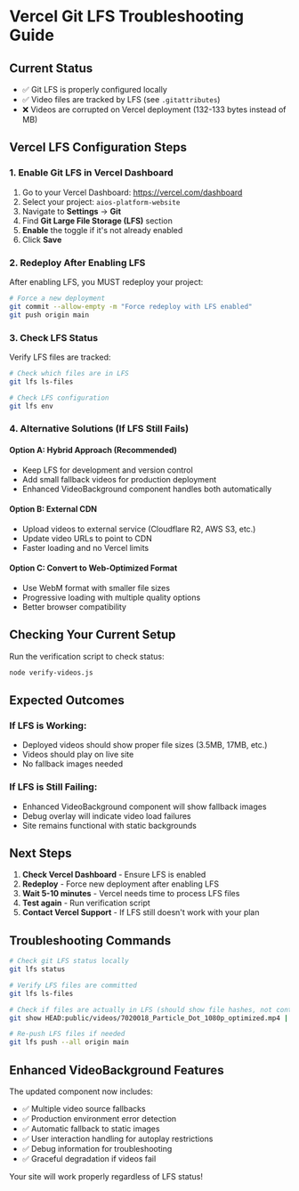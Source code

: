 # Vercel Git LFS Troubleshooting Guide

## Current Status
- ✅ Git LFS is properly configured locally
- ✅ Video files are tracked by LFS (see `.gitattributes`)
- ❌ Videos are corrupted on Vercel deployment (132-133 bytes instead of MB)

## Vercel LFS Configuration Steps

### 1. Enable Git LFS in Vercel Dashboard
1. Go to your Vercel Dashboard: https://vercel.com/dashboard
2. Select your project: `aios-platform-website`
3. Navigate to **Settings** → **Git**
4. Find **Git Large File Storage (LFS)** section
5. **Enable** the toggle if it's not already enabled
6. Click **Save**

### 2. Redeploy After Enabling LFS
After enabling LFS, you MUST redeploy your project:
```bash
# Force a new deployment
git commit --allow-empty -m "Force redeploy with LFS enabled"
git push origin main
```

### 3. Check LFS Status
Verify LFS files are tracked:
```bash
# Check which files are in LFS
git lfs ls-files

# Check LFS configuration
git lfs env
```

### 4. Alternative Solutions (If LFS Still Fails)

#### Option A: Hybrid Approach (Recommended)
- Keep LFS for development and version control
- Add small fallback videos for production deployment
- Enhanced VideoBackground component handles both automatically

#### Option B: External CDN
- Upload videos to external service (Cloudflare R2, AWS S3, etc.)
- Update video URLs to point to CDN
- Faster loading and no Vercel limits

#### Option C: Convert to Web-Optimized Format
- Use WebM format with smaller file sizes
- Progressive loading with multiple quality options
- Better browser compatibility

## Checking Your Current Setup

Run the verification script to check status:
```bash
node verify-videos.js
```

## Expected Outcomes

### If LFS is Working:
- Deployed videos should show proper file sizes (3.5MB, 17MB, etc.)
- Videos should play on live site
- No fallback images needed

### If LFS is Still Failing:
- Enhanced VideoBackground component will show fallback images
- Debug overlay will indicate video load failures
- Site remains functional with static backgrounds

## Next Steps

1. **Check Vercel Dashboard** - Ensure LFS is enabled
2. **Redeploy** - Force new deployment after enabling LFS
3. **Wait 5-10 minutes** - Vercel needs time to process LFS files
4. **Test again** - Run verification script
5. **Contact Vercel Support** - If LFS still doesn't work with your plan

## Troubleshooting Commands

```bash
# Check git LFS status locally
git lfs status

# Verify LFS files are committed
git lfs ls-files

# Check if files are actually in LFS (should show file hashes, not content)
git show HEAD:public/videos/7020018_Particle_Dot_1080p_optimized.mp4 | head -5

# Re-push LFS files if needed
git lfs push --all origin main
```

## Enhanced VideoBackground Features

The updated component now includes:
- ✅ Multiple video source fallbacks
- ✅ Production environment error detection
- ✅ Automatic fallback to static images
- ✅ User interaction handling for autoplay restrictions
- ✅ Debug information for troubleshooting
- ✅ Graceful degradation if videos fail

Your site will work properly regardless of LFS status! 